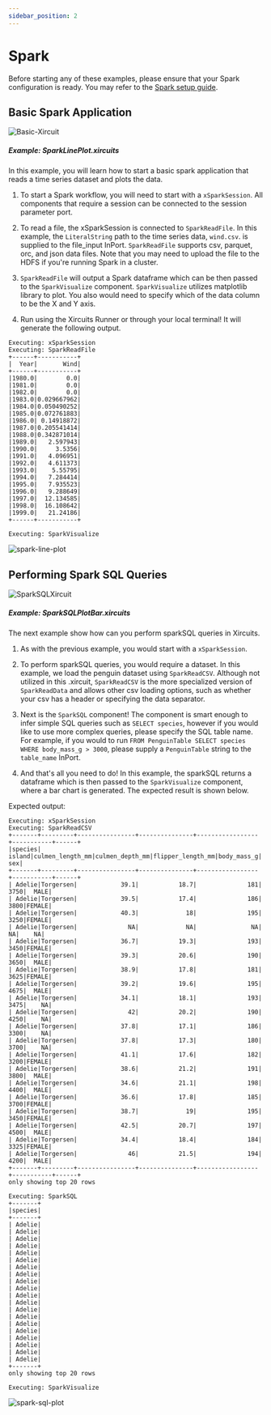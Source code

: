 ```yaml
---
sidebar_position: 2
---
```


# Spark

Before starting any of these examples, please ensure that your Spark configuration is ready. You may refer to the [Spark setup guide](spark-installation.md). 
## Basic Spark Application

![Basic-Xircuit](spark-line-plot-xircuit.png)

##### Example: SparkLinePlot.xircuits

In this example, you will learn how to start a basic spark application that reads a time series dataset and plots the data.

1. To start a Spark workflow, you will need to start with a `xSparkSession`. All components that require a session can be connected to the session parameter port. 

2. To read a file, the xSparkSession is connected to `SparkReadFile`. In this example, the `LiteralString` path to the time series data, `wind.csv`. is supplied to the file_input InPort. `SparkReadFile` supports csv, parquet, orc, and json data files. 
Note that you may need to upload the file to the HDFS if you're running Spark in a cluster.

3. `SparkReadFile` will output a Spark dataframe which can be then passed to the `SparkVisualize` component. `SparkVisualize` utilizes matplotlib library to plot. You also would need to specify which of the data column to be the X and Y axis.

4. Run using the Xircuits Runner or through your local terminal! It will generate the following output.

```
Executing: xSparkSession
Executing: SparkReadFile
+------+-----------+
|  Year|       Wind|
+------+-----------+
|1980.0|        0.0|
|1981.0|        0.0|
|1982.0|        0.0|
|1983.0|0.029667962|
|1984.0|0.050490252|
|1985.0|0.072761883|
|1986.0| 0.14918872|
|1987.0|0.205541414|
|1988.0|0.342871014|
|1989.0|   2.597943|
|1990.0|     3.5356|
|1991.0|   4.096951|
|1992.0|   4.611373|
|1993.0|    5.55795|
|1994.0|   7.284414|
|1995.0|   7.935523|
|1996.0|   9.288649|
|1997.0|  12.134585|
|1998.0|  16.108642|
|1999.0|   21.24186|
+------+-----------+

Executing: SparkVisualize
```
![spark-line-plot](spark-line-plot.png)


## Performing Spark SQL Queries

![SparkSQLXircuit](spark-sql-xircuit.png)

##### Example: SparkSQLPlotBar.xircuits 

The next example show how can you perform sparkSQL queries in Xircuits. 

1. As with the previous example, you would start with a `xSparkSession`.

2. To perform sparkSQL queries, you would require a dataset. In this example, we load the penguin dataset using `SparkReadCSV`. Although not utilized in this .xircuit, `SparkReadCSV` is the more specialized version of `SparkReadData` and allows other csv loading options, such as whether your csv has a header or specifying the data separator.

3. Next is the `SparkSQL` component! The component is smart enough to infer simple SQL queries such as `SELECT species`, however if you would like to use more complex queries, please specify the SQL table name. For example, if you would to run `FROM PenguinTable SELECT species WHERE body_mass_g > 3000`, please supply a `PenguinTable` string to the `table_name` InPort.

4. And that's all you need to do! In this example, the sparkSQL returns a dataframe which is then passed to the `SparkVisualize` component, where a bar chart is generated. The expected result is shown below.



Expected output:

```
Executing: xSparkSession
Executing: SparkReadCSV
+-------+---------+----------------+---------------+-----------------+-----------+------+
|species|   island|culmen_length_mm|culmen_depth_mm|flipper_length_mm|body_mass_g|   sex|
+-------+---------+----------------+---------------+-----------------+-----------+------+
| Adelie|Torgersen|            39.1|           18.7|              181|       3750|  MALE|
| Adelie|Torgersen|            39.5|           17.4|              186|       3800|FEMALE|
| Adelie|Torgersen|            40.3|             18|              195|       3250|FEMALE|
| Adelie|Torgersen|              NA|             NA|               NA|         NA|    NA|
| Adelie|Torgersen|            36.7|           19.3|              193|       3450|FEMALE|
| Adelie|Torgersen|            39.3|           20.6|              190|       3650|  MALE|
| Adelie|Torgersen|            38.9|           17.8|              181|       3625|FEMALE|
| Adelie|Torgersen|            39.2|           19.6|              195|       4675|  MALE|
| Adelie|Torgersen|            34.1|           18.1|              193|       3475|    NA|
| Adelie|Torgersen|              42|           20.2|              190|       4250|    NA|
| Adelie|Torgersen|            37.8|           17.1|              186|       3300|    NA|
| Adelie|Torgersen|            37.8|           17.3|              180|       3700|    NA|
| Adelie|Torgersen|            41.1|           17.6|              182|       3200|FEMALE|
| Adelie|Torgersen|            38.6|           21.2|              191|       3800|  MALE|
| Adelie|Torgersen|            34.6|           21.1|              198|       4400|  MALE|
| Adelie|Torgersen|            36.6|           17.8|              185|       3700|FEMALE|
| Adelie|Torgersen|            38.7|             19|              195|       3450|FEMALE|
| Adelie|Torgersen|            42.5|           20.7|              197|       4500|  MALE|
| Adelie|Torgersen|            34.4|           18.4|              184|       3325|FEMALE|
| Adelie|Torgersen|              46|           21.5|              194|       4200|  MALE|
+-------+---------+----------------+---------------+-----------------+-----------+------+
only showing top 20 rows

Executing: SparkSQL
+-------+
|species|
+-------+
| Adelie|
| Adelie|
| Adelie|
| Adelie|
| Adelie|
| Adelie|
| Adelie|
| Adelie|
| Adelie|
| Adelie|
| Adelie|
| Adelie|
| Adelie|
| Adelie|
| Adelie|
| Adelie|
| Adelie|
| Adelie|
| Adelie|
| Adelie|
+-------+
only showing top 20 rows

Executing: SparkVisualize

```
![spark-sql-plot](sparksql-bar-plot.png)
